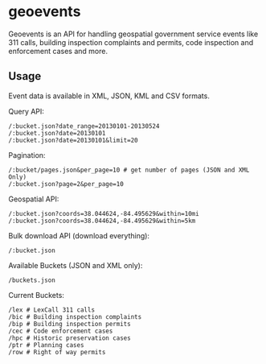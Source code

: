 geoevents
=========

Geoevents is an API for handling geospatial government service events like 311 calls, building inspection complaints and permits, code inspection and enforcement cases and more.

## Usage

Event data is available in XML, JSON, KML and CSV formats.

Query API:

    /:bucket.json?date_range=20130101-20130524
    /:bucket.json?date=20130101
    /:bucket.json?date=20130101&limit=20

Pagination:

    /:bucket/pages.json&per_page=10 # get number of pages (JSON and XML Only)
    /:bucket.json?page=2&per_page=10

Geospatial API:

    /:bucket.json?coords=38.044624,-84.495629&within=10mi
    /:bucket.json?coords=38.044624,-84.495629&within=5km

Bulk download API (download everything):

    /:bucket.json
    
Available Buckets (JSON and XML only):

    /buckets.json

Current Buckets:

    /lex # LexCall 311 calls
    /bic # Building inspection complaints
    /bip # Building inspection permits
    /cec # Code enforcement cases
    /hpc # Historic preservation cases
    /ptr # Planning cases
    /row # Right of way permits
